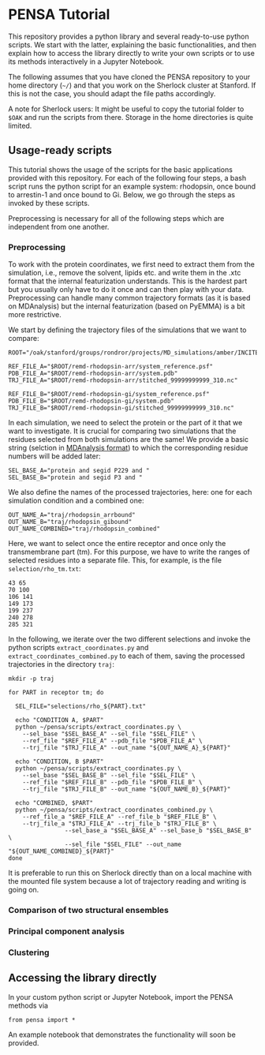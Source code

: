 # PENSA Tutorial 

This repository provides a python library and several ready-to-use python scripts. We start with the latter, explaining the basic functionalities, and then explain how to access the library directly to write your own scripts or to use its methods interactively in a Jupyter Notebook.

The following assumes that you have cloned the PENSA repository to your home directory (```~/```) and that you work on the Sherlock cluster at Stanford. If this is not the case, you should adapt the file paths accordingly.

A note for Sherlock users: It might be useful to copy the tutorial folder to ```$OAK``` and run the scripts from there. Storage in the home directories is quite limited.

## Usage-ready scripts

This tutorial shows the usage of the scripts for the basic applications provided with this repository. 
For each of the following four steps, a bash script runs the python script for an example system: rhodopsin, once bound to arrestin-1 and once bound to Gi. Below, we go through the steps as invoked by these scripts.

Preprocessing is necessary for all of the following steps which are independent from one another.

### Preprocessing

To work with the protein coordinates, we first need to extract them from the simulation, i.e., remove the solvent, lipids etc. and write them in the .xtc format that the internal featurization understands. This is the hardest part but you usually only have to do it once and can then play with your data. Preprocessing can handle many common trajectory formats (as it is based on MDAnalysis) but the internal featurization (based on PyEMMA) is a bit more restrictive. 

We start by defining the trajectory files of the simulations that we want to compare:

    ROOT="/oak/stanford/groups/rondror/projects/MD_simulations/amber/INCITE_REMD_trajectories"

    REF_FILE_A="$ROOT/remd-rhodopsin-arr/system_reference.psf"
    PDB_FILE_A="$ROOT/remd-rhodopsin-arr/system.pdb"
    TRJ_FILE_A="$ROOT/remd-rhodopsin-arr/stitched_99999999999_310.nc"

    REF_FILE_B="$ROOT/remd-rhodopsin-gi/system_reference.psf"
    PDB_FILE_B="$ROOT/remd-rhodopsin-gi/system.pdb"
    TRJ_FILE_B="$ROOT/remd-rhodopsin-gi/stitched_99999999999_310.nc"

In each simulation, we need to select the protein or the part of it that we want to investigate. It is crucial for comparing two simulations that the residues selected from both simulations are the same! We provide a basic string (selction in [MDAnalysis format](https://docs.mdanalysis.org/1.0.0/documentation_pages/selections.html)) to which the corresponding residue numbers will be added later:

    SEL_BASE_A="protein and segid P229 and "
    SEL_BASE_B="protein and segid P3 and "

We also define the names of the processed trajectories, here: one for each simulation condition and a combined one:

    OUT_NAME_A="traj/rhodopsin_arrbound"
    OUT_NAME_B="traj/rhodopsin_gibound"
    OUT_NAME_COMBINED="traj/rhodopsin_combined"

Here, we want to select once the entire receptor and once only the transmembrane part (tm). For this purpose, we have to write the ranges of selected residues into a separate file. This, for example, is the file ```selection/rho_tm.txt```:

    43 65
    70 100
    106 141
    149 173
    199 237
    240 278
    285 321
    
In the following, we iterate over the two different selections and invoke the python scripts ```extract_coordinates.py``` and ```extract_coordinates_combined.py``` to each of them, saving the processed trajectories in the directory ```traj```:

    mkdir -p traj
    
    for PART in receptor tm; do 
    
      SEL_FILE="selections/rho_${PART}.txt"

      echo "CONDITION A, $PART"
      python ~/pensa/scripts/extract_coordinates.py \
        --sel_base "$SEL_BASE_A" --sel_file "$SEL_FILE" \
        --ref_file "$REF_FILE_A" --pdb_file "$PDB_FILE_A" \
        --trj_file "$TRJ_FILE_A" --out_name "${OUT_NAME_A}_${PART}"

      echo "CONDITION, B $PART"
      python ~/pensa/scripts/extract_coordinates.py \
        --sel_base "$SEL_BASE_B" --sel_file "$SEL_FILE" \
        --ref_file "$REF_FILE_B" --pdb_file "$PDB_FILE_B" \
        --trj_file "$TRJ_FILE_B" --out_name "${OUT_NAME_B}_${PART}"

      echo "COMBINED, $PART"
      python ~/pensa/scripts/extract_coordinates_combined.py \
        --ref_file_a "$REF_FILE_A" --ref_file_b "$REF_FILE_B" \
        --trj_file_a "$TRJ_FILE_A" --trj_file_b "$TRJ_FILE_B" \
                    --sel_base_a "$SEL_BASE_A" --sel_base_b "$SEL_BASE_B" \
                    --sel_file "$SEL_FILE" --out_name "${OUT_NAME_COMBINED}_${PART}"
    done

It is preferable to run this on Sherlock directly than on a local machine with the mounted file system because a lot of trajectory reading and writing is going on.

### Comparison of two structural ensembles

### Principal component analysis

### Clustering

## Accessing the library directly

In your custom python script or Jupyter Notebook, import the PENSA methods via

    from pensa import *
    
An example notebook that demonstrates the functionality will soon be provided.    
